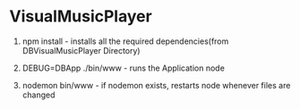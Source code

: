 # VisualMusicPlayer

1) npm install - installs all the required dependencies(from DBVisualMusicPlayer Directory)

2) DEBUG=DBApp ./bin/www  - runs the Application node

3) nodemon bin/www  - if nodemon exists, restarts node whenever files are changed

